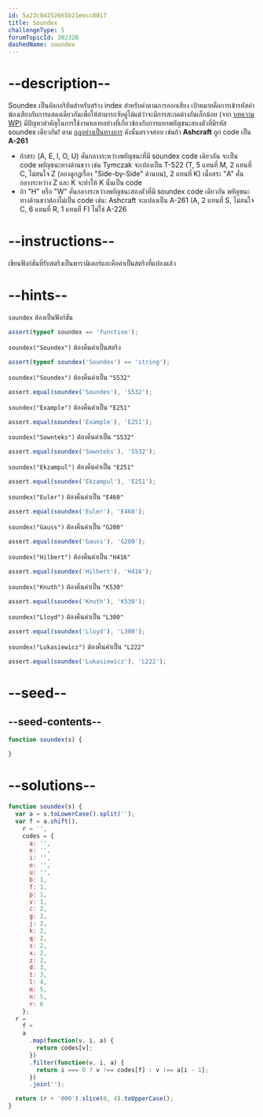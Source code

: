 ```yaml
---
id: 5a23c84252665b21eecc8017
title: Soundex
challengeType: 5
forumTopicId: 302320
dashedName: soundex
---
```


# --description--

Soundex เป็นอัลกอริทึมสำหรับสร้าง index สำหรับคำตามการออกเสียง เป้าหมายคือการเข้ารหัสคำพ้องเสียงกับการแสดงเดียวกันเพื่อให้สามารถจับคู่ได้แม้ว่าจะมีการสะกดต่างกันเล็กน้อย (จาก [บทความ WP](https://en.wikipedia.org/wiki/soundex)) มีปัญหาสำคัญในการใช้งานหลายอย่างที่เกี่ยวข้องกับการแยกพยัญชนะสองตัวที่มีรหัส soundex เดียวกัน! ตาม [กฎอย่างเป็นทางการ](https://www.archives.gov/research/census/soundex.html) ดังนั้นตรวจสอบ เช่นถ้า **Ashcraft** ถูก code เป็น **A-261**

<ul>
  <li>ถ้าสระ (A, E, I, O, U) คั่นกลางระหว่างพยัญชนะที่มี soundex code เดียวกัน จะเป็น code พยัญชนะทางด้านขวา เช่น Tymczak จะเปลงเป็น T-522 (T, 5 แทนที่ M, 2 แทนที่ C, ไม่สนใจ Z (ลองดูกฏเรื่อง "Side-by-Side" ด้านบน), 2 แทนที่ K) เมื่อสระ "A" คั่นกลางระหว่าง Z และ K จะทำให้ K นั้นเป็น code</li>
  <li>ถ้า "H" หรือ "W" คั่นกลางระหว่างพยัญชนะสองตัวที่มี soundex code เดียวกัน พยัญชนะทางด้านขวาต้องไม่เป็น code เช่น: Ashcraft จะแปลงเป็น A-261 (A, 2 แทนที่ S, ไม่สนใจ C, 6 แทนที่ R, 1 แทนที่ F) ไม่ใช่ A-226</li>
</ul>

# --instructions--

เขียนฟังก์ชันที่รับสตริงเป็นพารามิเตอร์และคือค่าเป็นสตริงที่แปลงแล้ว

# --hints--

`soundex` ต้องเป็นฟังก์ชัน

```js
assert(typeof soundex == 'function');
```

`soundex("Soundex")` ต้องคืนค่าเป็นสตริง

```js
assert(typeof soundex('Soundex') == 'string');
```

`soundex("Soundex")` ต้องคืนค่าเป็น `"S532"`

```js
assert.equal(soundex('Soundex'), 'S532');
```

`soundex("Example")` ต้องคืนค่าเป็น `"E251"`

```js
assert.equal(soundex('Example'), 'E251');
```

`soundex("Sownteks")` ต้องคืนค่าเป็น `"S532"`

```js
assert.equal(soundex('Sownteks'), 'S532');
```

`soundex("Ekzampul")` ต้องคืนค่าเป็น `"E251"`

```js
assert.equal(soundex('Ekzampul'), 'E251');
```

`soundex("Euler")` ต้องคืนค่าเป็น `"E460"`

```js
assert.equal(soundex('Euler'), 'E460');
```

`soundex("Gauss")` ต้องคืนค่าเป็น `"G200"`

```js
assert.equal(soundex('Gauss'), 'G200');
```

`soundex("Hilbert")` ต้องคืนค่าเป็น `"H416"`

```js
assert.equal(soundex('Hilbert'), 'H416');
```

`soundex("Knuth")` ต้องคืนค่าเป็น `"K530"`

```js
assert.equal(soundex('Knuth'), 'K530');
```

`soundex("Lloyd")` ต้องคืนค่าเป็น `"L300"`

```js
assert.equal(soundex('Lloyd'), 'L300');
```

`soundex("Lukasiewicz")` ต้องคืนค่าเป็น `"L222"`

```js
assert.equal(soundex('Lukasiewicz'), 'L222');
```

# --seed--

## --seed-contents--

```js
function soundex(s) {

}
```

# --solutions--

```js
function soundex(s) {
  var a = s.toLowerCase().split('');
  var f = a.shift(),
    r = '',
    codes = {
      a: '',
      e: '',
      i: '',
      o: '',
      u: '',
      b: 1,
      f: 1,
      p: 1,
      v: 1,
      c: 2,
      g: 2,
      j: 2,
      k: 2,
      q: 2,
      s: 2,
      x: 2,
      z: 2,
      d: 3,
      t: 3,
      l: 4,
      m: 5,
      n: 5,
      r: 6
    };
  r =
    f +
    a
      .map(function(v, i, a) {
        return codes[v];
      })
      .filter(function(v, i, a) {
        return i === 0 ? v !== codes[f] : v !== a[i - 1];
      })
      .join('');

  return (r + '000').slice(0, 4).toUpperCase();
}
```
